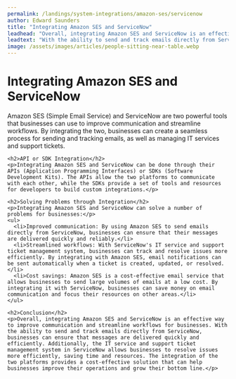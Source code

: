 ```yaml
---
permalink: /landings/system-integrations/amazon-ses/servicenow
author: Edward Saunders
title: "Integrating Amazon SES and ServiceNow"
leadhead: "Overall, integrating Amazon SES and ServiceNow is an effective way to improve communication and streamline workflows for businesses"
leadtext: "With the ability to send and track emails directly from ServiceNow, businesses can ensure that messages are delivered quickly and efficiently. Additionally, the IT service and support ticket management system in ServiceNow allows businesses to resolve issues more efficiently, saving time and resources. The integration of the two platforms provides a cost-effective solution that can help businesses improve their operations and grow their bottom line."
image: /assets/images/articles/people-sitting-near-table.webp
---
```

<div class="arttext">    <h1>Integrating Amazon SES and ServiceNow</h1>
    <p>Amazon SES (Simple Email Service) and ServiceNow are two powerful tools that businesses can use to improve communication and streamline workflows. By integrating the two, businesses can create a seamless process for sending and tracking emails, as well as managing IT services and support tickets.</p>
    
    <h2>API or SDK Integration</h2>
    <p>Integrating Amazon SES and ServiceNow can be done through their APIs (Application Programming Interfaces) or SDKs (Software Development Kits). The APIs allow the two platforms to communicate with each other, while the SDKs provide a set of tools and resources for developers to build custom integrations.</p>
    
    <h2>Solving Problems through Integration</h2>
    <p>Integrating Amazon SES and ServiceNow can solve a number of problems for businesses:</p>
    <ul>
      <li>Improved communication: By using Amazon SES to send emails directly from ServiceNow, businesses can ensure that their messages are delivered quickly and reliably.</li>
      <li>Streamlined workflows: With ServiceNow's IT service and support ticket management system, businesses can track and resolve issues more efficiently. By integrating with Amazon SES, email notifications can be sent automatically when a ticket is created, updated, or resolved.</li>
      <li>Cost savings: Amazon SES is a cost-effective email service that allows businesses to send large volumes of emails at a low cost. By integrating it with ServiceNow, businesses can save money on email communication and focus their resources on other areas.</li>
    </ul>
    
    <h2>Conclusion</h2>
    <p>Overall, integrating Amazon SES and ServiceNow is an effective way to improve communication and streamline workflows for businesses. With the ability to send and track emails directly from ServiceNow, businesses can ensure that messages are delivered quickly and efficiently. Additionally, the IT service and support ticket management system in ServiceNow allows businesses to resolve issues more efficiently, saving time and resources. The integration of the two platforms provides a cost-effective solution that can help businesses improve their operations and grow their bottom line.</p>
</div>